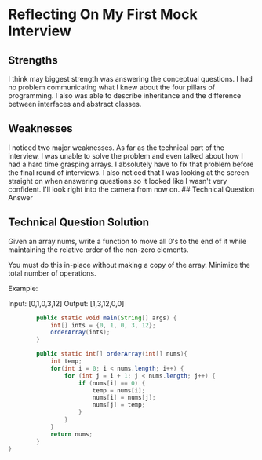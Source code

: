 # Reflecting On My First Mock Interview

## Strengths
I think may biggest strength was answering the conceptual questions. I had no problem communicating what I knew about the four pillars of programming. I also was able to describe inheritance and the difference between interfaces and abstract classes.

## Weaknesses
I noticed two major weaknesses. As far as the technical part of the interview, I was unable to solve the problem and even talked about how I had a hard time grasping arrays. I absolutely have to fix that problem before the final round of interviews. I also noticed that I was looking at the screen straight on when answering questions so it looked like I wasn't very confident. I'll look right into the camera from now on. ## Technical Question Answer

## Technical Question Solution
Given an array nums, write a function to move all 0's to the end of it while maintaining the relative order of the non-zero elements.

You must do this in-place without making a copy of the array.
Minimize the total number of operations.

Example:

Input: [0,1,0,3,12]
Output: [1,3,12,0,0]

``` java
        public static void main(String[] args) {
            int[] ints = {0, 1, 0, 3, 12};
            orderArray(ints);
        }

        public static int[] orderArray(int[] nums){
            int temp;
            for(int i = 0; i < nums.length; i++) {
                for (int j = i + 1; j < nums.length; j++) {
                    if (nums[i] == 0) {
                        temp = nums[i];
                        nums[i] = nums[j];
                        nums[j] = temp;
                    }
                }
            }
            return nums;
        }
}
```
